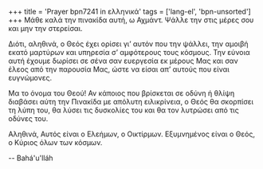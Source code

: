 +++
title = 'Prayer bpn7241 in ελληνικά'
tags = ['lang-el', 'bpn-unsorted']
+++
Μάθε καλά την πινακίδα αυτή, ω Αχµάντ. Ψάλλε την στις µέρες σου και µην την στερείσαι.

∆ιότι, αληθινά, ο Θεός έχει ορίσει γι’ αυτόν που την ψάλλει, την αµοιβή εκατό µαρτύρων και υπηρεσία σ’ αµφότερους τους κόσµους. Την εύνοια αυτή έχουµε δωρίσει σε σένα σαν ευεργεσία εκ µέρους Μας και σαν έλεος από την παρουσία Μας, ώστε να είσαι απ’ αυτούς που είναι ευγνώµονες.

Μα το όνοµα του Θεού! Αν κάποιος που βρίσκεται σε οδύνη ή θλίψη διαβάσει αύτη την Πινακίδα µε απόλυτη ειλικρίνεια, ο Θεός θα σκορπίσει τη λύπη του, θα λύσει τις δυσκολίες του και θα τον λυτρώσει από τις οδύνες του.

Αληθινά, Αυτός είναι ο Ελεήµων, ο Οικτίρµων. Εξυµνηµένος είναι ο Θεός, ο Κύριος όλων των κόσµων.

-- Bahá'u'lláh
